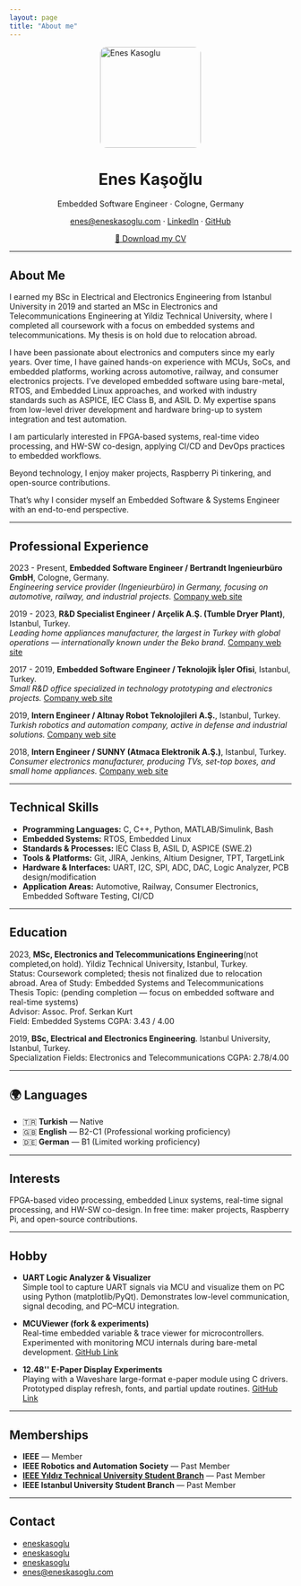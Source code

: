 ```yaml
---
layout: page
title: "About me"
---
```


<!-- Font Awesome -->
<link rel="stylesheet" href="https://cdnjs.cloudflare.com/ajax/libs/font-awesome/6.4.0/css/all.min.css">

<img src="{{ '/assets/img/me.jpg' | relative_url }}" alt="Enes Kasoglu" width="180" style="border-radius:12px;display:block;margin:0 auto 10px;" />

<h1 align="center">Enes Kaşoğlu</h1>
<p align="center">Embedded Software Engineer · Cologne, Germany</p>


<p style="text-align:center;">
  <a href="mailto:enes@eneskasoglu.com"><i class="fas fa-envelope"></i> enes@eneskasoglu.com</a> · 
  <a href="https://www.linkedin.com/in/eneskasoglu" target="_blank"><i class="fab fa-linkedin"></i> LinkedIn</a> · 
  <a href="https://github.com/eneskasoglu" target="_blank"><i class="fab fa-github"></i> GitHub</a>
</p>

<p style="text-align:center;">
  <a href="{{ '/assets/cv/Enes-Kasoglu-CV.pdf' | relative_url }}" class="btn btn-primary">
    📄 Download my CV
  </a>
</p>

---

## About Me
I earned my BSc in Electrical and Electronics Engineering from Istanbul University in 2019 and started an MSc in Electronics and Telecommunications Engineering at Yildiz Technical University, where I completed all coursework with a focus on embedded systems and telecommunications. My thesis is on hold due to relocation abroad.

I have been passionate about electronics and computers since my early years. Over time, I have gained hands-on experience with MCUs, SoCs, and embedded platforms, working across automotive, railway, and consumer electronics projects. I’ve developed embedded software using bare-metal, RTOS, and Embedded Linux approaches, and worked with industry standards such as ASPICE, IEC Class B, and ASIL D. My expertise spans from low-level driver development and hardware bring-up to system integration and test automation.

I am particularly interested in FPGA-based systems, real-time video processing, and HW-SW co-design, applying CI/CD and DevOps practices to embedded workflows.

Beyond technology, I enjoy maker projects, Raspberry Pi tinkering, and open-source contributions.

That’s why I consider myself an Embedded Software & Systems Engineer with an end-to-end perspective.

---

## Professional Experience

2023 - Present, **Embedded Software Engineer / Bertrandt Ingenieurbüro GmbH**, Cologne, Germany.  
*Engineering service provider (Ingenieurbüro) in Germany, focusing on automotive, railway, and industrial projects.* [Company web site](https://www.bertrandt.com)  

2019 - 2023, **R&D Specialist Engineer / Arçelik A.Ş. (Tumble Dryer Plant)**, Istanbul, Turkey.  
*Leading home appliances manufacturer, the largest in Turkey with global operations — internationally known under the Beko brand.* [Company web site](https://www.arcelikglobal.com)  

2017 - 2019, **Embedded Software Engineer / Teknolojik İşler Ofisi**, Istanbul, Turkey.  
*Small R&D office specialized in technology prototyping and electronics projects.* [Company web site](https://www.teknolojikislerofisi.com)  

2019, **Intern Engineer / Altınay Robot Teknolojileri A.Ş.**, Istanbul, Turkey.  
*Turkish robotics and automation company, active in defense and industrial solutions.* [Company web site](https://www.altinay.com)  

2018, **Intern Engineer / SUNNY (Atmaca Elektronik A.Ş.)**, Istanbul, Turkey.  
*Consumer electronics manufacturer, producing TVs, set-top boxes, and small home appliances.* [Company web site](https://www.sunny.com.tr)  


---

## Technical Skills

- **Programming Languages:** C, C++, Python, MATLAB/Simulink, Bash  
- **Embedded Systems:** RTOS, Embedded Linux  
- **Standards & Processes:** IEC Class B, ASIL D, ASPICE (SWE.2)  
- **Tools & Platforms:** Git, JIRA, Jenkins, Altium Designer, TPT, TargetLink  
- **Hardware & Interfaces:** UART, I2C, SPI, ADC, DAC, Logic Analyzer, PCB design/modification  
- **Application Areas:** Automotive, Railway, Consumer Electronics, Embedded Software Testing, CI/CD  

---

## Education

2023, **MSc, Electronics and Telecommunications Engineering**(not completed,on hold). Yildiz Technical University, Istanbul, Turkey.  
Status: Coursework completed; thesis not finalized due to relocation abroad.
Area of Study: Embedded Systems and Telecommunications  
Thesis Topic: (pending completion — focus on embedded software and real-time systems)  
Advisor: Assoc. Prof. Serkan Kurt  
Field: Embedded Systems
CGPA: 3.43 / 4.00  

2019, **BSc, Electrical and Electronics Engineering**. Istanbul University, Istanbul, Turkey.  
Specialization Fields: Electronics and Telecommunications 
CGPA: 2.78/4.00  

---

## 🌍 Languages

- 🇹🇷 **Turkish** — Native  
- 🇬🇧 **English** — B2-C1 (Professional working proficiency)  
- 🇩🇪 **German** — B1 (Limited working proficiency)  

---

## Interests
FPGA-based video processing, embedded Linux systems, real-time signal processing, and HW-SW co-design. In free time: maker projects, Raspberry Pi, and open-source contributions.

---

## Hobby 

- **UART Logic Analyzer & Visualizer**  
  Simple tool to capture UART signals via MCU and visualize them on PC using Python (matplotlib/PyQt). Demonstrates low-level communication, signal decoding, and PC–MCU integration.  

- **MCUViewer (fork & experiments)**  
  Real-time embedded variable & trace viewer for microcontrollers. Experimented with monitoring MCU internals during bare-metal development. [GitHub Link](https://github.com/eneskasoglu/)  

- **12.48'' E-Paper Display Experiments**  
  Playing with a Waveshare large-format e-paper module using C drivers. Prototyped display refresh, fonts, and partial update routines. [GitHub Link](https://github.com/eneskasoglu/)  

---

## Memberships

- **IEEE** — Member  
- **IEEE Robotics and Automation Society** — Past Member  
- **[IEEE Yıldız Technical University Student Branch](https://www.ieeeytu.com/)** — Past Member  
- **IEEE Istanbul University Student Branch** — Past Member  


---

## Contact
- <i class="fab fa-linkedin"></i>  [eneskasoglu](https://www.linkedin.com/in/eneskasoglu)  
- <i class="fab fa-github"></i>  [eneskasoglu](https://github.com/eneskasoglu)
- <i class="fas fa-rss"></i>  [eneskasoglu](https://eneskasoglu.substack.com/)
- <i class="fas fa-envelope"></i>  [enes@eneskasoglu.com](mailto:enes@eneskasoglu.com)
